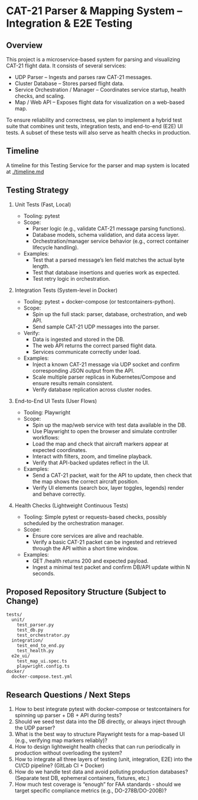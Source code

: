 # CAT-21 Parser & Mapping System – Integration & E2E Testing

## Overview

This project is a microservice-based system for parsing and visualizing CAT-21 flight data. It consists of several services:
* UDP Parser – Ingests and parses raw CAT-21 messages.
* Cluster Database – Stores parsed flight data.
* Service Orchestration / Manager – Coordinates service startup, health checks, and scaling.
* Map / Web API – Exposes flight data for visualization on a web-based map.

To ensure reliability and correctness, we plan to implement a hybrid test suite that combines unit tests, integration tests, and end-to-end (E2E) UI tests. A subset of these tests will also serve as health checks in production.


## Timeline

A timeline for this Testing Service for the parser and map system is located at [./timeline.md](./timeline.md)


## Testing Strategy

1. Unit Tests (Fast, Local)
    * Tooling: pytest
    * Scope:
        * Parser logic (e.g., validate CAT-21 message parsing functions).
        * Database models, schema validation, and data access layer.
        * Orchestration/manager service behavior (e.g., correct container lifecycle handling).
    * Examples:
        * Test that a parsed message’s len field matches the actual byte length.
        * Test that database insertions and queries work as expected.
        * Test retry logic in orchestration.

2. Integration Tests (System-level in Docker)
    * Tooling: pytest + docker-compose (or testcontainers-python).
    * Scope:
        * Spin up the full stack: parser, database, orchestration, and web API.
        * Send sample CAT-21 UDP messages into the parser.
    * Verify:
        * Data is ingested and stored in the DB.
        * The web API returns the correct parsed flight data.
        * Services communicate correctly under load.
    * Examples:
        * Inject a known CAT-21 message via UDP socket and confirm corresponding JSON output from the API.
        * Scale multiple parser replicas in Kubernetes/Compose and ensure results remain consistent.
        * Verify database replication across cluster nodes.

3. End-to-End UI Tests (User Flows)
    * Tooling: Playwright
    * Scope:
        * Spin up the map/web service with test data available in the DB.
        * Use Playwright to open the browser and simulate controller workflows:
        * Load the map and check that aircraft markers appear at expected coordinates.
        * Interact with filters, zoom, and timeline playback.
        * Verify that API-backed updates reflect in the UI.
    * Examples:
        * Send a CAT-21 packet, wait for the API to update, then check that the map shows the correct aircraft position.
        * Verify UI elements (search box, layer toggles, legends) render and behave correctly.

4. Health Checks (Lightweight Continuous Tests)
    * Tooling: Simple pytest or requests-based checks, possibly scheduled by the orchestration manager.
    * Scope:
        * Ensure core services are alive and reachable.
        * Verify a basic CAT-21 packet can be ingested and retrieved through the API within a short time window.
    * Examples:
        * GET /health returns 200 and expected payload.
        * Ingest a minimal test packet and confirm DB/API update within N seconds.

## Proposed Repository Structure (Subject to Change)
```
tests/
  unit/
    test_parser.py
    test_db.py
    test_orchestrator.py
  integration/
    test_end_to_end.py
    test_health.py
  e2e_ui/
    test_map_ui.spec.ts
    playwright.config.ts
docker/
  docker-compose.test.yml
```

## Research Questions / Next Steps
1.	How to best integrate pytest with docker-compose or testcontainers for spinning up parser + DB + API during tests?
2.	Should we seed test data into the DB directly, or always inject through the UDP parser?
3.	What is the best way to structure Playwright tests for a map-based UI (e.g., verifying map markers reliably)?
4.	How to design lightweight health checks that can run periodically in production without overloading the system?
5.	How to integrate all three layers of testing (unit, integration, E2E) into the CI/CD pipeline? (GitLab CI + Docker)
6.	How do we handle test data and avoid polluting production databases? (Separate test DB, ephemeral containers, fixtures, etc.)
7.	How much test coverage is “enough” for FAA standards - should we target specific compliance metrics (e.g., DO-278B/DO-200B)?